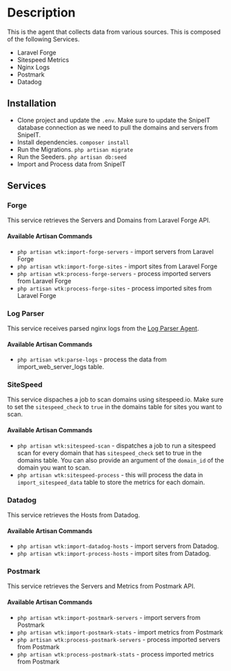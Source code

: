 # Description

This is the agent that collects data from various sources. This is composed of the following Services.

- Laravel Forge
- Sitespeed Metrics
- Nginx Logs
- Postmark
- Datadog

## Installation

- Clone project and update the `.env`. Make sure to update the SnipeIT database connection as we need to pull the domains and servers from SnipeIT.
- Install dependencies. `composer install`
- Run the Migrations. `php artisan migrate`
- Run the Seeders. `php artisan db:seed`
- Import and Process data from SnipeIT

## Services

### Forge

This service retrieves the Servers and Domains from Laravel Forge API.

#### Available Artisan Commands

- `php artisan wtk:import-forge-servers` - import servers from Laravel Forge
- `php artisan wtk:import-forge-sites` - import sites from Laravel Forge
- `php artisan wtk:process-forge-servers` - process imported servers from Laravel Forge
- `php artisan wtk:process-forge-sites` - process imported sites from Laravel Forge

### Log Parser

This service receives parsed nginx logs from the [Log Parser Agent](https://github.com/marvbentinganan/log-parser).

#### Available Artisan Commands

- `php artisan wtk:parse-logs` - process the data from import_web_server_logs table.

### SiteSpeed

This service dispaches a job to scan domains using sitespeed.io. Make sure to set the `sitespeed_check` to `true` in the domains table for sites you want to scan.

#### Available Artisan Commands

- `php artisan wtk:sitespeed-scan` - dispatches a job to run a sitespeed scan for every domain that has `sitespeed_check` set to true in the domains table. You can also provide an argument of the `domain_id` of the domain you want to scan.
- `php artisan wtk:sitespeed-process` - this will process the data in `import_sitespeed_data` table to store the metrics for each domain.

### Datadog

This service retrieves the Hosts from Datadog.

#### Available Artisan Commands

- `php artisan wtk:import-datadog-hosts` - import servers from Datadog.
- `php artisan wtk:import-process-hosts` - import sites from Datadog.

### Postmark

This service retrieves the Servers and Metrics from Postmark API.

#### Available Artisan Commands

- `php artisan wtk:import-postmark-servers` - import servers from Postmark
- `php artisan wtk:import-postmark-stats` - import metrics from Postmark
- `php artisan wtk:process-postmark-servers` - process imported servers from Postmark
- `php artisan wtk:process-postmark-stats` - process imported metrics from Postmark
